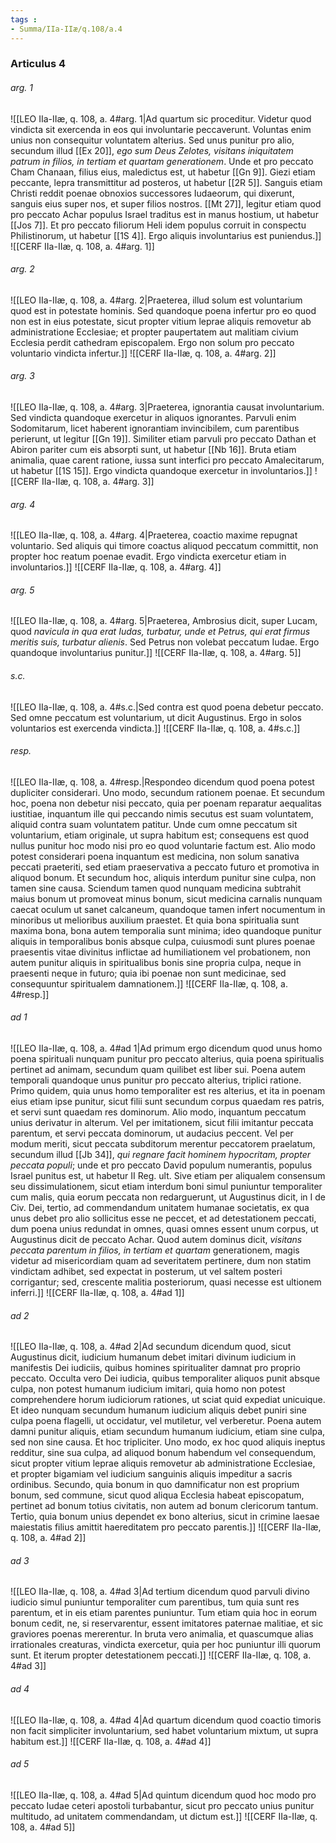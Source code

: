 ```yaml
---
tags : 
- Summa/IIa-IIæ/q.108/a.4
---
```


### Articulus 4

###### arg. 1
![[LEO IIa-IIæ, q. 108, a. 4#arg. 1|Ad quartum sic proceditur. Videtur quod vindicta sit exercenda in eos qui involuntarie peccaverunt. Voluntas enim unius non consequitur voluntatem alterius. Sed unus punitur pro alio, secundum illud [[Ex 20]], *ego sum Deus Zelotes, visitans iniquitatem patrum in filios, in tertiam et quartam generationem*. Unde et pro peccato Cham Chanaan, filius eius, maledictus est, ut habetur [[Gn 9]]. Giezi etiam peccante, lepra transmittitur ad posteros, ut habetur [[2R 5]]. Sanguis etiam Christi reddit poenae obnoxios successores Iudaeorum, qui dixerunt, sanguis eius super nos, et super filios nostros. [[Mt 27]], legitur etiam quod pro peccato Achar populus Israel traditus est in manus hostium, ut habetur [[Jos 7]]. Et pro peccato filiorum Heli idem populus corruit in conspectu Philistinorum, ut habetur [[1S 4]]. Ergo aliquis involuntarius est puniendus.]]
![[CERF IIa-IIæ, q. 108, a. 4#arg. 1]]

###### arg. 2
![[LEO IIa-IIæ, q. 108, a. 4#arg. 2|Praeterea, illud solum est voluntarium quod est in potestate hominis. Sed quandoque poena infertur pro eo quod non est in eius potestate, sicut propter vitium leprae aliquis removetur ab administratione Ecclesiae; et propter paupertatem aut malitiam civium Ecclesia perdit cathedram episcopalem. Ergo non solum pro peccato voluntario vindicta infertur.]]
![[CERF IIa-IIæ, q. 108, a. 4#arg. 2]]

###### arg. 3
![[LEO IIa-IIæ, q. 108, a. 4#arg. 3|Praeterea, ignorantia causat involuntarium. Sed vindicta quandoque exercetur in aliquos ignorantes. Parvuli enim Sodomitarum, licet haberent ignorantiam invincibilem, cum parentibus perierunt, ut legitur [[Gn 19]]. Similiter etiam parvuli pro peccato Dathan et Abiron pariter cum eis absorpti sunt, ut habetur [[Nb 16]]. Bruta etiam animalia, quae carent ratione, iussa sunt interfici pro peccato Amalecitarum, ut habetur [[1S 15]]. Ergo vindicta quandoque exercetur in involuntarios.]]
![[CERF IIa-IIæ, q. 108, a. 4#arg. 3]]

###### arg. 4
![[LEO IIa-IIæ, q. 108, a. 4#arg. 4|Praeterea, coactio maxime repugnat voluntario. Sed aliquis qui timore coactus aliquod peccatum committit, non propter hoc reatum poenae evadit. Ergo vindicta exercetur etiam in involuntarios.]]
![[CERF IIa-IIæ, q. 108, a. 4#arg. 4]]

###### arg. 5
![[LEO IIa-IIæ, q. 108, a. 4#arg. 5|Praeterea, Ambrosius dicit, super Lucam, quod *navicula in qua erat Iudas, turbatur, unde et Petrus, qui erat firmus meritis suis, turbatur alienis*. Sed Petrus non volebat peccatum Iudae. Ergo quandoque involuntarius punitur.]]
![[CERF IIa-IIæ, q. 108, a. 4#arg. 5]]

###### s.c.
![[LEO IIa-IIæ, q. 108, a. 4#s.c.|Sed contra est quod poena debetur peccato. Sed omne peccatum est voluntarium, ut dicit Augustinus. Ergo in solos voluntarios est exercenda vindicta.]]
![[CERF IIa-IIæ, q. 108, a. 4#s.c.]]

###### resp.
![[LEO IIa-IIæ, q. 108, a. 4#resp.|Respondeo dicendum quod poena potest dupliciter considerari. Uno modo, secundum rationem poenae. Et secundum hoc, poena non debetur nisi peccato, quia per poenam reparatur aequalitas iustitiae, inquantum ille qui peccando nimis secutus est suam voluntatem, aliquid contra suam voluntatem patitur. Unde cum omne peccatum sit voluntarium, etiam originale, ut supra habitum est; consequens est quod nullus punitur hoc modo nisi pro eo quod voluntarie factum est. Alio modo potest considerari poena inquantum est medicina, non solum sanativa peccati praeteriti, sed etiam praeservativa a peccato futuro et promotiva in aliquod bonum. Et secundum hoc, aliquis interdum punitur sine culpa, non tamen sine causa. Sciendum tamen quod nunquam medicina subtrahit maius bonum ut promoveat minus bonum, sicut medicina carnalis nunquam caecat oculum ut sanet calcaneum, quandoque tamen infert nocumentum in minoribus ut melioribus auxilium praestet. Et quia bona spiritualia sunt maxima bona, bona autem temporalia sunt minima; ideo quandoque punitur aliquis in temporalibus bonis absque culpa, cuiusmodi sunt plures poenae praesentis vitae divinitus inflictae ad humiliationem vel probationem, non autem punitur aliquis in spiritualibus bonis sine propria culpa, neque in praesenti neque in futuro; quia ibi poenae non sunt medicinae, sed consequuntur spiritualem damnationem.]]
![[CERF IIa-IIæ, q. 108, a. 4#resp.]]

###### ad 1
![[LEO IIa-IIæ, q. 108, a. 4#ad 1|Ad primum ergo dicendum quod unus homo poena spirituali nunquam punitur pro peccato alterius, quia poena spiritualis pertinet ad animam, secundum quam quilibet est liber sui. Poena autem temporali quandoque unus punitur pro peccato alterius, triplici ratione. Primo quidem, quia unus homo temporaliter est res alterius, et ita in poenam eius etiam ipse punitur, sicut filii sunt secundum corpus quaedam res patris, et servi sunt quaedam res dominorum. Alio modo, inquantum peccatum unius derivatur in alterum. Vel per imitationem, sicut filii imitantur peccata parentum, et servi peccata dominorum, ut audacius peccent. Vel per modum meriti, sicut peccata subditorum merentur peccatorem praelatum, secundum illud [[Jb 34]], *qui regnare facit hominem hypocritam, propter peccata populi*; unde et pro peccato David populum numerantis, populus Israel punitus est, ut habetur II Reg. ult. Sive etiam per aliqualem consensum seu dissimulationem, sicut etiam interdum boni simul puniuntur temporaliter cum malis, quia eorum peccata non redarguerunt, ut Augustinus dicit, in I de Civ. Dei, tertio, ad commendandum unitatem humanae societatis, ex qua unus debet pro alio sollicitus esse ne peccet, et ad detestationem peccati, dum poena unius redundat in omnes, quasi omnes essent unum corpus, ut Augustinus dicit de peccato Achar. Quod autem dominus dicit, *visitans peccata parentum in filios, in tertiam et quartam* generationem, magis videtur ad misericordiam quam ad severitatem pertinere, dum non statim vindictam adhibet, sed expectat in posterum, ut vel saltem posteri corrigantur; sed, crescente malitia posteriorum, quasi necesse est ultionem inferri.]]
![[CERF IIa-IIæ, q. 108, a. 4#ad 1]]

###### ad 2
![[LEO IIa-IIæ, q. 108, a. 4#ad 2|Ad secundum dicendum quod, sicut Augustinus dicit, iudicium humanum debet imitari divinum iudicium in manifestis Dei iudiciis, quibus homines spiritualiter damnat pro proprio peccato. Occulta vero Dei iudicia, quibus temporaliter aliquos punit absque culpa, non potest humanum iudicium imitari, quia homo non potest comprehendere horum iudiciorum rationes, ut sciat quid expediat unicuique. Et ideo nunquam secundum humanum iudicium aliquis debet puniri sine culpa poena flagelli, ut occidatur, vel mutiletur, vel verberetur. Poena autem damni punitur aliquis, etiam secundum humanum iudicium, etiam sine culpa, sed non sine causa. Et hoc tripliciter. Uno modo, ex hoc quod aliquis ineptus redditur, sine sua culpa, ad aliquod bonum habendum vel consequendum, sicut propter vitium leprae aliquis removetur ab administratione Ecclesiae, et propter bigamiam vel iudicium sanguinis aliquis impeditur a sacris ordinibus. Secundo, quia bonum in quo damnificatur non est proprium bonum, sed commune, sicut quod aliqua Ecclesia habeat episcopatum, pertinet ad bonum totius civitatis, non autem ad bonum clericorum tantum. Tertio, quia bonum unius dependet ex bono alterius, sicut in crimine laesae maiestatis filius amittit haereditatem pro peccato parentis.]]
![[CERF IIa-IIæ, q. 108, a. 4#ad 2]]

###### ad 3
![[LEO IIa-IIæ, q. 108, a. 4#ad 3|Ad tertium dicendum quod parvuli divino iudicio simul puniuntur temporaliter cum parentibus, tum quia sunt res parentum, et in eis etiam parentes puniuntur. Tum etiam quia hoc in eorum bonum cedit, ne, si reservarentur, essent imitatores paternae malitiae, et sic graviores poenas mererentur. In bruta vero animalia, et quascumque alias irrationales creaturas, vindicta exercetur, quia per hoc puniuntur illi quorum sunt. Et iterum propter detestationem peccati.]]
![[CERF IIa-IIæ, q. 108, a. 4#ad 3]]

###### ad 4
![[LEO IIa-IIæ, q. 108, a. 4#ad 4|Ad quartum dicendum quod coactio timoris non facit simpliciter involuntarium, sed habet voluntarium mixtum, ut supra habitum est.]]
![[CERF IIa-IIæ, q. 108, a. 4#ad 4]]

###### ad 5
![[LEO IIa-IIæ, q. 108, a. 4#ad 5|Ad quintum dicendum quod hoc modo pro peccato Iudae ceteri apostoli turbabantur, sicut pro peccato unius punitur multitudo, ad unitatem commendandam, ut dictum est.]]
![[CERF IIa-IIæ, q. 108, a. 4#ad 5]]

